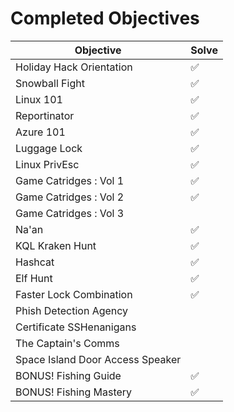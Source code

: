 # Completed Objectives

| Objective                        | Solve |
| -------------------------------- | ----- |
| Holiday Hack Orientation         | ✅    |
| Snowball Fight                   | ✅    |
| Linux 101                        | ✅    |
| Reportinator                     | ✅    |
| Azure 101                        | ✅    |
| Luggage Lock                     | ✅    |
| Linux PrivEsc                    | ✅    |
| Game Catridges : Vol 1           | ✅    |
| Game Catridges : Vol 2           | ✅    |
| Game Catridges : Vol 3           |       |
| Na'an                            | ✅    |
| KQL Kraken Hunt                  | ✅    |
| Hashcat                          | ✅    |
| Elf Hunt                         | ✅    |
| Faster Lock Combination          | ✅    |
| Phish Detection Agency           |       |
| Certificate SSHenanigans         |       |
| The Captain's Comms              |       |
| Space Island Door Access Speaker |       |
| BONUS! Fishing Guide             | ✅    |
| BONUS! Fishing Mastery           | ✅    |
